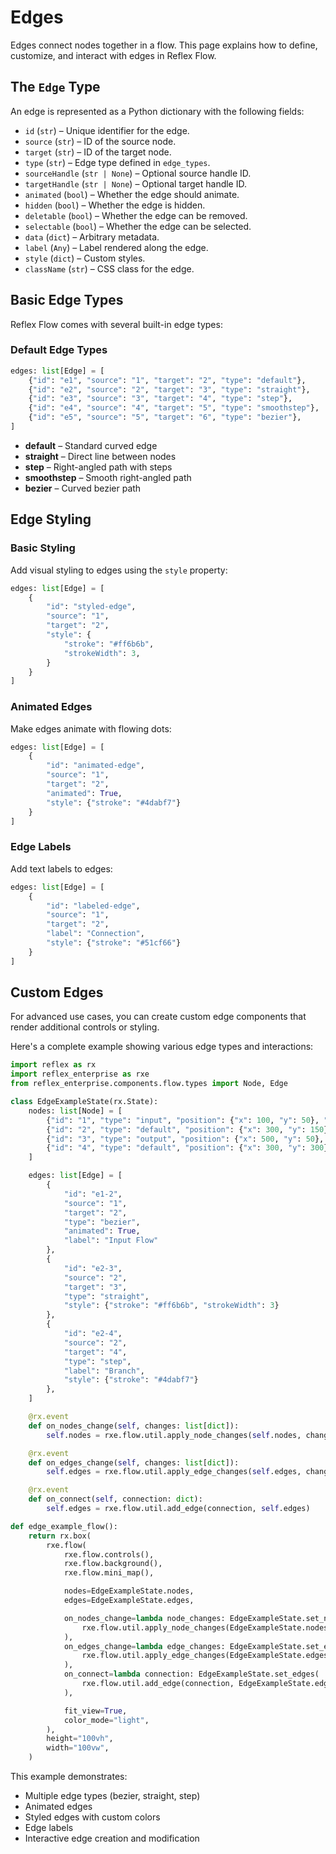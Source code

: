 # Edges

Edges connect nodes together in a flow. This page explains how to define, customize, and interact with edges in Reflex Flow.

## The `Edge` Type

An edge is represented as a Python dictionary with the following fields:

- `id` (`str`) – Unique identifier for the edge.
- `source` (`str`) – ID of the source node.
- `target` (`str`) – ID of the target node.
- `type` (`str`) – Edge type defined in `edge_types`.
- `sourceHandle` (`str | None`) – Optional source handle ID.
- `targetHandle` (`str | None`) – Optional target handle ID.
- `animated` (`bool`) – Whether the edge should animate.
- `hidden` (`bool`) – Whether the edge is hidden.
- `deletable` (`bool`) – Whether the edge can be removed.
- `selectable` (`bool`) – Whether the edge can be selected.
- `data` (`dict`) – Arbitrary metadata.
- `label` (`Any`) – Label rendered along the edge.
- `style` (`dict`) – Custom styles.
- `className` (`str`) – CSS class for the edge.

## Basic Edge Types

Reflex Flow comes with several built-in edge types:

### Default Edge Types

```python
edges: list[Edge] = [
    {"id": "e1", "source": "1", "target": "2", "type": "default"},
    {"id": "e2", "source": "2", "target": "3", "type": "straight"},
    {"id": "e3", "source": "3", "target": "4", "type": "step"},
    {"id": "e4", "source": "4", "target": "5", "type": "smoothstep"},
    {"id": "e5", "source": "5", "target": "6", "type": "bezier"},
]
```

- **default** – Standard curved edge
- **straight** – Direct line between nodes
- **step** – Right-angled path with steps
- **smoothstep** – Smooth right-angled path
- **bezier** – Curved bezier path

## Edge Styling

### Basic Styling

Add visual styling to edges using the `style` property:

```python
edges: list[Edge] = [
    {
        "id": "styled-edge",
        "source": "1",
        "target": "2",
        "style": {
            "stroke": "#ff6b6b",
            "strokeWidth": 3,
        }
    }
]
```

### Animated Edges

Make edges animate with flowing dots:

```python
edges: list[Edge] = [
    {
        "id": "animated-edge",
        "source": "1",
        "target": "2",
        "animated": True,
        "style": {"stroke": "#4dabf7"}
    }
]
```

### Edge Labels

Add text labels to edges:

```python
edges: list[Edge] = [
    {
        "id": "labeled-edge",
        "source": "1",
        "target": "2",
        "label": "Connection",
        "style": {"stroke": "#51cf66"}
    }
]
```

## Custom Edges

For advanced use cases, you can create custom edge components that render additional controls or styling.

Here's a complete example showing various edge types and interactions:

```python
import reflex as rx
import reflex_enterprise as rxe
from reflex_enterprise.components.flow.types import Node, Edge

class EdgeExampleState(rx.State):
    nodes: list[Node] = [
        {"id": "1", "type": "input", "position": {"x": 100, "y": 50}, "data": {"label": "Input"}},
        {"id": "2", "type": "default", "position": {"x": 300, "y": 150}, "data": {"label": "Process"}},
        {"id": "3", "type": "output", "position": {"x": 500, "y": 50}, "data": {"label": "Output"}},
        {"id": "4", "type": "default", "position": {"x": 300, "y": 300}, "data": {"label": "Branch"}},
    ]

    edges: list[Edge] = [
        {
            "id": "e1-2",
            "source": "1",
            "target": "2",
            "type": "bezier",
            "animated": True,
            "label": "Input Flow"
        },
        {
            "id": "e2-3",
            "source": "2",
            "target": "3",
            "type": "straight",
            "style": {"stroke": "#ff6b6b", "strokeWidth": 3}
        },
        {
            "id": "e2-4",
            "source": "2",
            "target": "4",
            "type": "step",
            "label": "Branch",
            "style": {"stroke": "#4dabf7"}
        },
    ]

    @rx.event
    def on_nodes_change(self, changes: list[dict]):
        self.nodes = rxe.flow.util.apply_node_changes(self.nodes, changes)

    @rx.event
    def on_edges_change(self, changes: list[dict]):
        self.edges = rxe.flow.util.apply_edge_changes(self.edges, changes)

    @rx.event
    def on_connect(self, connection: dict):
        self.edges = rxe.flow.util.add_edge(connection, self.edges)

def edge_example_flow():
    return rx.box(
        rxe.flow(
            rxe.flow.controls(),
            rxe.flow.background(),
            rxe.flow.mini_map(),

            nodes=EdgeExampleState.nodes,
            edges=EdgeExampleState.edges,

            on_nodes_change=lambda node_changes: EdgeExampleState.set_nodes(
                rxe.flow.util.apply_node_changes(EdgeExampleState.nodes, node_changes)
            ),
            on_edges_change=lambda edge_changes: EdgeExampleState.set_edges(
                rxe.flow.util.apply_edge_changes(EdgeExampleState.edges, edge_changes)
            ),
            on_connect=lambda connection: EdgeExampleState.set_edges(
                rxe.flow.util.add_edge(connection, EdgeExampleState.edges)
            ),

            fit_view=True,
            color_mode="light",
        ),
        height="100vh",
        width="100vw",
    )
```

This example demonstrates:
- Multiple edge types (bezier, straight, step)
- Animated edges
- Styled edges with custom colors
- Edge labels
- Interactive edge creation and modification
